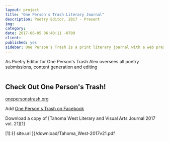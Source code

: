 ```yaml
---
layout: project
title: "One Person's Trash Literary Journal"
description: Poetry Editor, 2017 - Present
img: 
category: 
date: 2017-06-05 06:40:11 -0700
client: 
published: yes
sidebar: One Person's Trash is a print literary journal with a web presence whose mission is to tell homeless stories. Our prose and poetry center around the experience of homelessness and our content is chiefly contributed by the homeless, formerly homeless, and people whose professional and personal lives intersect with the homeless
---
```


As Poetry Editor for One Person's Trash Alex oversees all poetry submissions, content generation and editing

<img src="" alt="">

## Check Out One Person's Trash!

[onepersonstrash.org](https://www.onepersonstrash.org)

Add [One Person's Trash on Facebook](https://www.facebook.com/optjournal)

Download a copy of [Tahoma West Literary and Visual Arts Journal 2017 vol. 21][1]

[1]:{{ site.url }}/download/Tahoma_West-2017v21.pdf